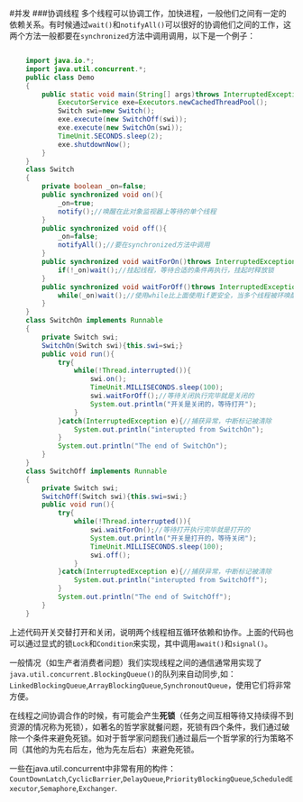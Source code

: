 #并发
###协调线程
多个线程可以协调工作，加快进程，一般他们之间有一定的依赖关系。有时候通过`wait()`和`notifyAll()`可以很好的协调他们之间的工作，这两个方法一般都要在`synchronized`方法中调用调用，以下是一个例子：

```java

    import java.io.*;
    import java.util.concurrent.*;
    public class Demo
    {
    	public static void main(String[] args)throws InterruptedException{
    		ExecutorService exe=Executors.newCachedThreadPool();
    		Switch swi=new Switch();
    		exe.execute(new SwitchOff(swi));
    		exe.execute(new SwitchOn(swi));
    		TimeUnit.SECONDS.sleep(2);
    		exe.shutdownNow();
    	}
    }
    class Switch
    {
    	private boolean _on=false;
    	public synchronized void on(){
    		_on=true;
    		notify();//唤醒在此对象监视器上等待的单个线程
    	}
    	public synchronized void off(){
    		_on=false;
    		notifyAll();//要在synchronized方法中调用
    	}
    	public synchronized void waitForOn()throws InterruptedException{
    		if(!_on)wait();//挂起线程，等待合适的条件再执行，挂起时释放锁
    	}
    	public synchronized void waitForOff()throws InterruptedException{
    		while(_on)wait();//使用while比上面使用if更安全，当多个线程被环唤醒时可以适应
    	}
    }
    class SwitchOn implements Runnable
    {
    	private Switch swi;
    	SwitchOn(Switch swi){this.swi=swi;}
    	public void run(){
    		try{	
    			while(!Thread.interrupted()){
    				swi.on();			
    				TimeUnit.MILLISECONDS.sleep(100);
    				swi.waitForOff();//等待关闭执行完毕就是关闭的
    				System.out.println("开关是关闭的，等待打开");
    			}
    		}catch(InterruptedException e){//捕获异常，中断标记被清除
    			System.out.println("interupted from SwitchOn");
    		}
    		System.out.println("The end of SwitchOn");
    	}
    }
    class SwitchOff implements Runnable
    {
    	private Switch swi;
    	SwitchOff(Switch swi){this.swi=swi;}
    	public void run(){
    		try{
    			while(!Thread.interrupted()){
    				swi.waitForOn();//等待打开执行完毕就是打开的
    				System.out.println("开关是打开的，等待关闭");
    				TimeUnit.MILLISECONDS.sleep(100);
    				swi.off();
    			}
    		}catch(InterruptedException e){//捕获异常，中断标记被清除
    			System.out.println("interupted from SwitchOff");
    		}			
    		System.out.println("The end of SwitchOff");
    	}
    }

```

上述代码开关交替打开和关闭，说明两个线程相互循环依赖和协作。上面的代码也可以通过显式的锁`Lock`和`Condition`来实现，其中调用`await()`和`signal()`。

一般情况（如生产者消费者问题）我们实现线程之间的通信通常用实现了`java.util.concurrent.BlockingQueue()`的队列来自动同步,如：`LinkedBlockingQueue`,`ArrayBlockingQueue`,`SynchronoutQueue`，使用它们将非常方便。

在线程之间协调合作的时候，有可能会产生**死锁**（任务之间互相等待又持续得不到资源的情况称为死锁），如著名的哲学家就餐问题，死锁有四个条件，我们通过破除一个条件来避免死锁。如对于哲学家问题我们通过最后一个哲学家的行为策略不同（其他的为先右后左，他为先左后右）来避免死锁。

一些在java.util.concurrent中非常有用的构件：`CountDownLatch`,`CyclicBarrier`,`DelayQueue`,`PriorityBlockingQueue`,`ScheduledExecutor`,`Semaphore`,`Exchanger`.
